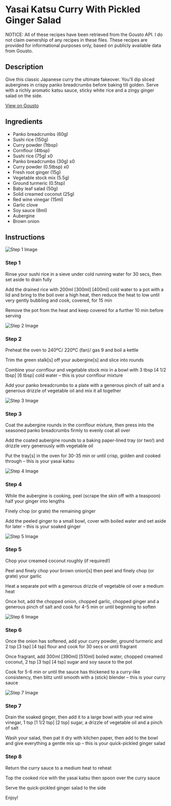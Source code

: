 # Yasai Katsu Curry With Pickled Ginger Salad

NOTICE: All of these recipes have been retrieved from the Gousto API. I do not claim ownership of any recipes in these files. These recipes are provided for informational purposes only, based on publicly available data from Gousto.

## Description

Give this classic Japanese curry the ultimate fakeover. You’ll dip sliced aubergines in crispy panko breadcrumbs before baking till golden. Serve with a richly aromatic katsu sauce, sticky white rice and a zingy ginger salad on the side. 

[View on Gousto](https://www.gousto.co.uk/recipes/cookbook/yasai-katsu-curry-with-pickled-ginger-salad)

## Ingredients

- Panko breadcrumbs (60g)
- Sushi rice (150g)
- Curry powder (1tbsp)
- Cornflour (4tbsp)
- Sushi rice (75g) x0
- Panko breadcrumbs (30g) x0
- Curry powder (0.5tbsp) x0
- Fresh root ginger (15g)
- Vegetable stock mix (5.5g)
- Ground turmeric (0.5tsp)
- Baby leaf salad (50g)
- Solid creamed coconut (25g)
- Red wine vinegar (15ml)
- Garlic clove
- Soy sauce (8ml)
- Aubergine
- Brown onion

## Instructions

![Step 1 Image](https://production-media.gousto.co.uk/cms/recipe-step-image/Step-1-1681817090551-x200.jpg)

### Step 1

Rinse your sushi rice in a sieve under cold running water for 30 secs, then set aside to drain fully

Add the drained rice with 200ml <span class="text-purple">[300ml]</span> <span class="text-danger">[400ml] </span>cold water to a pot with a lid and bring to the boil over a high heat, then reduce the heat to low until very gently bubbling and cook, covered, for 15 min

Remove the pot from the heat and keep covered for a further 10 min before serving

![Step 2 Image](https://production-media.gousto.co.uk/cms/recipe-step-image/Step-2-1681817095561-x200.jpg)

### Step 2

Preheat the oven to 240ºC/ 220ºC (fan)/ gas 9 and boil a kettle

Trim the green stalk[s] off your aubergine[s] and slice into rounds

Combine your cornflour and vegetable stock mix in a bowl with 3 tbsp <span class="text-purple">[4 1/2 tbsp]</span><span class="text-danger"> [6 tbsp] </span>cold water – this is your cornflour mixture

Add your panko breadcrumbs to a plate with a generous pinch of salt and a generous drizzle of vegetable oil and mix it all together

![Step 3 Image](https://production-media.gousto.co.uk/cms/recipe-step-image/Step-3-1681817099638-x200.jpg)

### Step 3

Coat the aubergine rounds in the cornflour mixture, then press into the seasoned panko breadcrumbs firmly to evenly coat all over

Add the coated aubergine rounds to a baking paper-lined tray (or two!) and drizzle very generously with vegetable oil

Put the tray[s] in the oven for 30-35 min or until crisp, golden and cooked through – this is your yasai katsu

![Step 4 Image](https://production-media.gousto.co.uk/cms/recipe-step-image/Step-4-1681817103782-x200.jpg)

### Step 4

While the aubergine is cooking, peel (scrape the skin off with a teaspoon) half your ginger into lengths

Finely chop (or grate) the remaining ginger

Add the peeled ginger to a small bowl, cover with boiled water and set aside for later – this is your soaked ginger

![Step 5 Image](https://production-media.gousto.co.uk/cms/recipe-step-image/Step-5-1681817108869-x200.jpg)

### Step 5

Chop your creamed coconut roughly (if required!)

Peel and finely chop your brown onion[s] then peel and finely chop (or grate) your garlic

Heat a separate pot with a generous drizzle of vegetable oil over a medium heat

Once hot, add the chopped onion, chopped garlic, chopped ginger and a generous pinch of salt and cook for 4-5 min or until beginning to soften

![Step 6 Image](https://production-media.gousto.co.uk/cms/recipe-step-image/Step-6-1681817114624-x200.jpg)

### Step 6

Once the onion has softened, add your curry powder, ground turmeric and 2 tsp <span class="text-purple">[3 tsp]</span> <span class="text-danger">[4 tsp] </span>flour and cook for 30 secs or until fragrant

Once fragrant, add 300ml <span class="text-purple">[390ml]</span><span class="text-danger"> [510ml] </span>boiled water, chopped creamed coconut, 2 tsp <span class="text-purple">[3 tsp]</span> <span class="text-danger">[4 tsp]</span> sugar and soy sauce to the pot

Cook for 5-6 min or until the sauce has thickened to a curry-like consistency, then blitz until smooth with a (stick) blender – this is your curry sauce

![Step 7 Image](https://production-media.gousto.co.uk/cms/recipe-step-image/Step-7-1681817119572-x200.jpg)

### Step 7

Drain the soaked ginger, then add it to a large bowl with your red wine vinegar, 1 tsp <span class="text-purple">[1 1/2 tsp]</span> <span class="text-danger">[2 tsp]</span> sugar, a drizzle of vegetable oil and a pinch of salt

Wash your salad, then pat it dry with kitchen paper, then add to the bowl and give everything a gentle mix up – this is your quick-pickled ginger salad

### Step 8

Return the curry sauce to a medium heat to reheat

Top the cooked rice with the yasai katsu then spoon over the curry sauce

Serve the quick-pickled ginger salad to the side

Enjoy!

